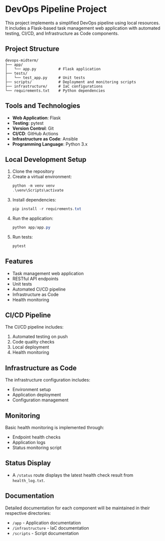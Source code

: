 # DevOps Pipeline Project

This project implements a simplified DevOps pipeline using local resources. It includes a Flask-based task management web application with automated testing, CI/CD, and Infrastructure as Code components.

## Project Structure

```
devops-midterm/
├── app/
│   └── app.py          # Flask application
├── tests/
│   └── test_app.py     # Unit tests
├── scripts/            # Deployment and monitoring scripts
├── infrastructure/     # IaC configurations
└── requirements.txt    # Python dependencies
```

## Tools and Technologies

- **Web Application**: Flask
- **Testing**: pytest
- **Version Control**: Git
- **CI/CD**: GitHub Actions
- **Infrastructure as Code**: Ansible
- **Programming Language**: Python 3.x

## Local Development Setup

1. Clone the repository
2. Create a virtual environment:
   ```powershell
   python -m venv venv
   .\venv\Scripts\activate
   ```
3. Install dependencies:
   ```powershell
   pip install -r requirements.txt
   ```
4. Run the application:
   ```powershell
   python app/app.py
   ```
5. Run tests:
   ```powershell
   pytest
   ```

## Features

- Task management web application
- RESTful API endpoints
- Unit tests
- Automated CI/CD pipeline
- Infrastructure as Code
- Health monitoring

## CI/CD Pipeline

The CI/CD pipeline includes:
1. Automated testing on push
2. Code quality checks
3. Local deployment
4. Health monitoring

## Infrastructure as Code

The infrastructure configuration includes:
- Environment setup
- Application deployment
- Configuration management

## Monitoring

Basic health monitoring is implemented through:
- Endpoint health checks
- Application logs
- Status monitoring script
## Status Display
- A `/status` route displays the latest health check result from `health_log.txt`.

## Documentation

Detailed documentation for each component will be maintained in their respective directories:
- `/app` - Application documentation
- `/infrastructure` - IaC documentation
- `/scripts` - Script documentation 